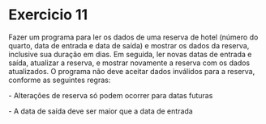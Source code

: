 <h1>Exercicio 11</h1>
<p>Fazer um programa para ler os dados de uma reserva de hotel (número do quarto, data
de entrada e data de saída) e mostrar os dados da reserva, inclusive sua duração em
dias. Em seguida, ler novas datas de entrada e saída, atualizar a reserva, e mostrar
novamente a reserva com os dados atualizados. O programa não deve aceitar dados
inválidos para a reserva, conforme as seguintes regras:</p>
<p>- Alterações de reserva só podem ocorrer para datas futuras</p>
<p>- A data de saída deve ser maior que a data de entrada</p>